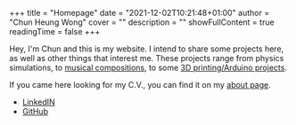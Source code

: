 +++ 
title = "Homepage" 
date = "2021-12-02T10:21:48+01:00" 
author = "Chun Heung Wong" 
cover = ""
description = "" 
showFullContent = true
readingTime = false 
+++

Hey, I'm Chun and this is my website. I intend to share some projects here, as well as other things that interest me. These projects range from physics simulations, to [musical compositions](/music), to some [3D printing/Arduino projects](/projects/esp-temperature-humidity-sensor). 

If you came here looking for my C.V., you can find it on my [about page](/about/cv). 

- [LinkedIN](https://www.linkedin.com/in/chunheungwong/)
- [GitHub](https://github.com/CH-Wong)
